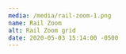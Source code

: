 ```yaml
---
media: /media/rail-zoom-1.png
name: Rail Zoom
alt: Rail Zoom grid
date: 2020-05-03 15:14:00 -0500
---
```

